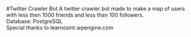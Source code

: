 #Twitter Crawler Bot
A twitter crawler bot made to make a map of users with less then 1000 friends and less than 100 followers.
<br>
Database: PostgreSQL
<br>
Special thanks to learnosint.wpengine.com
